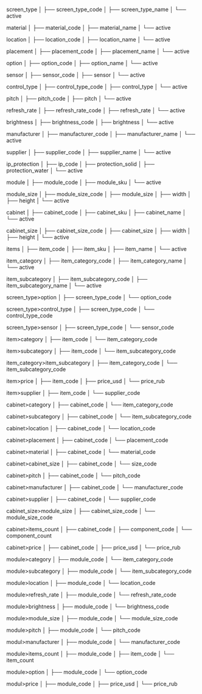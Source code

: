 screen_type
│   ├── screen_type_code
│   ├── screen_type_name
│   └── active

material
│   ├── material_code
│   ├── material_name
│   └── active

location
│   ├── location_code
│   ├── location_name
│   └── active

placement
│   ├── placement_code
│   ├── placement_name
│   └── active

option
│   ├── option_code
│   ├── option_name
│   └── active

sensor
│   ├── sensor_code
│   ├── sensor
│   └── active


control_type
│   ├── control_type_code
│   ├── control_type
│   └── active

pitch
│   ├── pitch_code
│   ├── pitch
│   └── active

refresh_rate
│   ├── refresh_rate_code
│   ├── refresh_rate
│   └── active

brightness
│   ├── brightness_code
│   ├── brightness
│   └── active


manufacturer
│   ├── manufacturer_code
│   ├── manufacturer_name
│   └── active

supplier
│   ├── supplier_code
│   ├── supplier_name
│   └── active

ip_protection
│   ├── ip_code
│   ├── protection_solid
│   ├── protection_water
│   └── active

module
│   ├── module_code
│   ├── module_sku
│   └── active

module_size
│   ├── module_size_code
│   ├── module_size
│   ├── width
│   ├── height
│   └── active

cabinet
│   ├── cabinet_code
│   ├── cabinet_sku
│   ├── cabinet_name
│   └── active

cabinet_size
│   ├── cabinet_size_code
│   ├── cabinet_size
│   ├── width
│   ├── height
│   └── active

items
│   ├── item_code
│   ├── item_sku
│   ├── item_name
│   └── active

item_category
│   ├── item_category_code
│   ├── item_category_name
│   └── active

item_subcategory
│   ├── item_subcategory_code
│   ├── item_subcategory_name
│   └── active

<!-- Таблицы связей -->
screen_type>option
│   ├── screen_type_code
│   └── option_code

screen_type>control_type
│   ├── screen_type_code
│   └── control_type_code

screen_type>sensor
│   ├── screen_type_code
│   └── sensor_code

item>category
│   ├── item_code
│   └── item_category_code

item>subcategory
│   ├── item_code
│   └── item_subcategory_code

item_category>item_subcategory
│   ├── item_category_code
│   └── item_subcategory_code

item>price
│   ├── item_code
│   ├── price_usd
│   └── price_rub

item>supplier
│   ├── item_code
│   └── supplier_code

cabinet>category
│   ├── cabinet_code
│   └── item_category_code

cabinet>subcategory
│   ├── cabinet_code
│   └── item_subcategory_code

cabinet>location
│   ├── cabinet_code
│   └── location_code

cabinet>placement
│   ├── cabinet_code
│   └── placement_code

cabinet>material
│   ├── cabinet_code
│   └── material_code

cabinet>cabinet_size
│   ├── cabinet_code
│   └── size_code

cabinet>pitch
│   ├── cabinet_code
│   └── pitch_code

cabinet>manufacturer
│   ├── cabinet_code
│   └── manufacturer_code

cabinet>supplier
│   ├── cabinet_code
│   └── supplier_code

cabinet_size>module_size
│   ├── cabinet_size_code
│   └── module_size_code

cabinet>items_count
│   ├── cabinet_code
│   ├── component_code
│   └── component_count

cabinet>price
│   ├── cabinet_code
│   ├── price_usd
│   └── price_rub

module>category
│   ├── module_code
│   └── item_category_code

module>subcategory
│   ├── module_code
│   └── item_subcategory_code

module>location
│   ├── module_code
│   └── location_code

module>refresh_rate
│   ├── module_code
│   └── refresh_rate_code

module>brightness
│   ├── module_code
│   └── brightness_code

module>module_size
│   ├── module_code
│   └── module_size_code

module>pitch
│   ├── module_code
│   └── pitch_code

modul>manufacturer
│   ├── module_code
│   └── manufacturer_code

module>items_count
│   ├── module_code
│   ├── item_code
│   └── item_count

module>option
│   ├── module_code
│   └── option_code

modul>price
│   ├── module_code
│   ├── price_usd
│   └── price_rub

